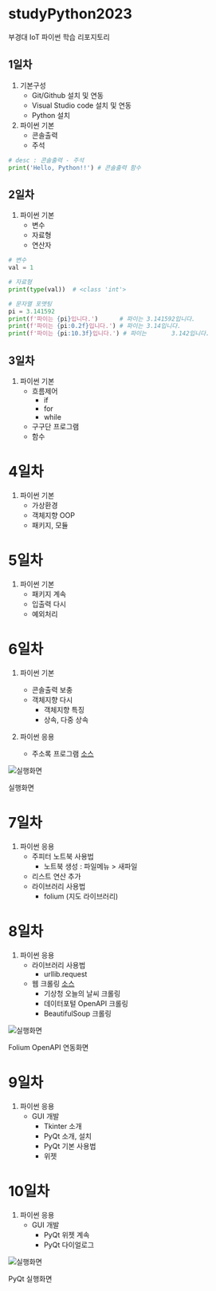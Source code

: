 # studyPython2023
부경대 IoT 파이썬 학습 리포지토리

## 1일차
1. 기본구성
    - Git/Github 설치 및 연동
    - Visual Studio code 설치 및 연동
    - Python 설치
2. 파이썬 기본
    - 콘솔출력
    - 주석

```python
# desc : 콘솔출력 - 주석
print('Hello, Python!!') # 콘솔출력 함수
```

## 2일차
1. 파이썬 기본
    - 변수
    - 자료형
    - 연산자

```python
# 변수
val = 1

# 자료형
print(type(val))  # <class 'int'>

# 문자열 포맷팅
pi = 3.141592
print(f'파이는 {pi}입니다.')      # 파이는 3.141592입니다.
print(f'파이는 {pi:0.2f}입니다.') # 파이는 3.14입니다.
print(f'파이는 {pi:10.3f}입니다.') # 파이는       3.142입니다.
```

## 3일차
1. 파이썬 기본
    - 흐름제어
        - if
        - for
        - while
    - 구구단 프로그램
    - 함수

# 4일차
1. 파이썬 기본
    - 가상환경
    - 객체지향 OOP
    - 패키지, 모듈

# 5일차
1. 파이썬 기본
    - 패키지 계속
    - 입출력 다시
    - 예외처리
    
# 6일차
1. 파이썬 기본
    - 콘솔출력 보충
    - 객체지향 다시
        - 객체지향 특징
        - 상속, 다중 상속

2. 파이썬 응용
    - 주소록 프로그램 [소스](https://github.com/hugoMGSung/studyPython2023/blob/main/Project/address_app.py)

![실행화면](https://raw.githubusercontent.com/hugoMGSung/studyPython2023/main/Images/address_app.png)

실행화면
    

# 7일차
1. 파이썬 응용
    - 주피터 노트북 사용법
        - 노트북 생성 : 파일메뉴 > 새파일
    - 리스트 연산 추가
    - 라이브러리 사용법
        - folium (지도 라이브러리)

# 8일차
1. 파이썬 응용
    - 라이브러리 사용법
        - urllib.request
    - 웹 크롤링 [소스](https://github.com/hugoMGSung/studyPython2023/blob/main/Day08/code44_web_crawling_tutorial.ipynb)
        - 기상청 오늘의 날씨 크롤링
        - 데이터포털 OpenAPI 크롤링
        - BeautifulSoup 크롤링

![실행화면](https://raw.githubusercontent.com/hugoMGSung/studyPython2023/main/Images/jupyter_folium.png)

Folium OpenAPI 연동화면

# 9일차
1. 파이썬 응용    
    - GUI 개발
        - Tkinter 소개        
        - PyQt 소개, 설치
        - PyQt 기본 사용법
        - 위젯 


# 10일차
1. 파이썬 응용
    - GUI 개발
        - PyQt 위젯 계속
        - PyQt 다이얼로그

![실행화면](https://raw.githubusercontent.com/hugoMGSung/studyPython2023/main/Images/dialog.png)

PyQt 실행화면

